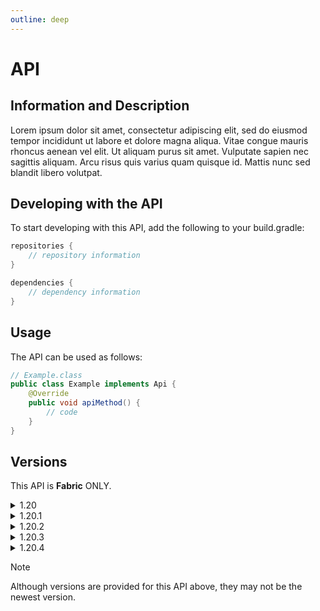 ```yaml
---
outline: deep
---
```


# API

## Information and Description

Lorem ipsum dolor sit amet, consectetur adipiscing elit, sed do eiusmod tempor incididunt ut labore et dolore magna aliqua. Vitae congue mauris rhoncus aenean vel elit. Ut aliquam purus sit amet. Vulputate sapien nec sagittis aliquam. Arcu risus quis varius quam quisque id. Mattis nunc sed blandit libero volutpat.

## Developing with the API

To start developing with this API, add the following to your build.gradle:

```java
repositories {
    // repository information
}

dependencies {
    // dependency information
}
```

## Usage

The API can be used as follows:

```java
// Example.class 
public class Example implements Api {
    @Override
    public void apiMethod() {
        // code
    }
}
```

## Versions

This API is **Fabric** ONLY.

<details>
<summary>1.20</summary>

- API version: <api-version> version </api-version>

</details>

<details>
<summary>1.20.1</summary>

- API version: <api-version> version </api-version>

</details>

<details>
<summary>1.20.2</summary>

- API version: <api-version> version </api-version>

</details>

<details>
<summary>1.20.3</summary>

- API version: <api-version> version </api-version>

</details>

<details>
<summary>1.20.4</summary>

- API version: <api-version> version </api-version>

</details>

> [!NOTE]
> Although versions are provided for this API above, they may not be the newest version.